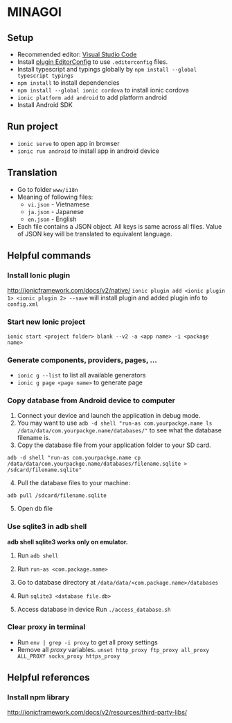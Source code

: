 # MINAGOI

## Setup

- Recommended editor: [Visual Studio Code](https://code.visualstudio.com/f?utm_expid=101350005-17.ZUysucFlStyPwU4hcu0waA.5&utm_referrer=https%3A%2F%2Fwww.google.com.sg%2F)
- Install [plugin EditorConfig](http://editorconfig.org/) to use ```.editorconfig``` files.
- Install typescript and typings globally by ```npm install --global typescript typings```
- `npm install` to install dependencies
- `npm install --global ionic cordova` to install ionic cordova
- `ionic platform add android` to add platform android
- Install Android SDK

## Run project

- `ionic serve` to open app in browser
- `ionic run android` to install app in android device

## Translation

- Go to folder ```www/i18n```
- Meaning of following files:
  * ```vi.json``` - Vietnamese
  * ```ja.json``` - Japanese
  * ```en.json``` - English
- Each file contains a JSON object. All keys is same across all files.
Value of JSON key will be translated to equivalent language.

## Helpful commands

### Install Ionic plugin

http://ionicframework.com/docs/v2/native/
`ionic plugin add <ionic plugin 1> <ionic plugin 2> --save` will install plugin and added plugin info to `config.xml`

### Start new Ionic project

`ionic start <project folder> blank --v2 -a <app name> -i <package name>`

### Generate components, providers, pages, ...

- `ionic g --list` to list all available generators
- `ionic g page <page name>` to generate page

### Copy database from Android device to computer
1. Connect your device and launch the application in debug mode.
2. You may want to use `adb -d shell "run-as com.yourpackge.name ls /data/data/com.yourpackge.name/databases/"` to see what the database filename is.
3. Copy the database file from your application folder to your SD card.
```
adb -d shell "run-as com.yourpackge.name cp /data/data/com.yourpackge.name/databases/filename.sqlite > /sdcard/filename.sqlite"
```

4. Pull the database files to your machine:
```
adb pull /sdcard/filename.sqlite
```

5. Open db file

### Use sqlite3 in adb shell
**adb shell sqlite3 works only on emulator.**
1. Run `adb shell`
2. Run `run-as <com.package.name>`
3. Go to database directory at `/data/data/<com.package.name>/databases`
4. Run `sqlite3 <database file.db>`

6. Access database in device
Run `./access_database.sh`

### Clear proxy in terminal
- Run `env | grep -i proxy` to get all proxy settings
- Remove all *proxy* variables. `unset http_proxy ftp_proxy all_proxy ALL_PROXY socks_proxy https_proxy`

## Helpful references

### Install npm library
http://ionicframework.com/docs/v2/resources/third-party-libs/
